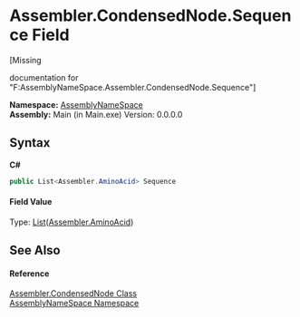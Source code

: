 # Assembler.CondensedNode.Sequence Field
 

\[Missing <summary> documentation for "F:AssemblyNameSpace.Assembler.CondensedNode.Sequence"\]

**Namespace:**&nbsp;<a href="6bcc80ef-5cfd-db5f-1eb2-7297d1c16397">AssemblyNameSpace</a><br />**Assembly:**&nbsp;Main (in Main.exe) Version: 0.0.0.0

## Syntax

**C#**<br />
``` C#
public List<Assembler.AminoAcid> Sequence
```


#### Field Value
Type: <a href="http://msdn2.microsoft.com/en-us/library/6sh2ey19" target="_blank">List</a>(<a href="6c08d832-b4a6-5a74-e503-fb03127f8c59">Assembler.AminoAcid</a>)

## See Also


#### Reference
<a href="ee7b8d32-cc33-4919-d5e1-f783e24e2ca2">Assembler.CondensedNode Class</a><br /><a href="6bcc80ef-5cfd-db5f-1eb2-7297d1c16397">AssemblyNameSpace Namespace</a><br />